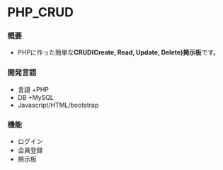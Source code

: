 # PHP_CRUD

### 概要
* PHPに作った簡単な**CRUD(Create, Read, Update, Delete)掲示板**です。

### 開発言語
* 言語 
   +PHP
* DB
   +MySQL
* Javascript/HTML/bootstrap
### 機能
* ログイン
* 会員登録
* 掲示板


